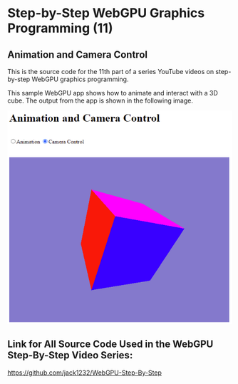 # Step-by-Step WebGPU Graphics Programming (11) 
## Animation and Camera Control 

This is the source code for the 11th part of a series YouTube videos on step-by-step WebGPU graphics programming.

This sample WebGPU app shows how to animate and interact with a 3D cube. The output from the app is shown in the following image.

![image01](dist/assets/image01.png)

## Link for All Source Code Used in the WebGPU Step-By-Step Video Series:

https://github.com/jack1232/WebGPU-Step-By-Step